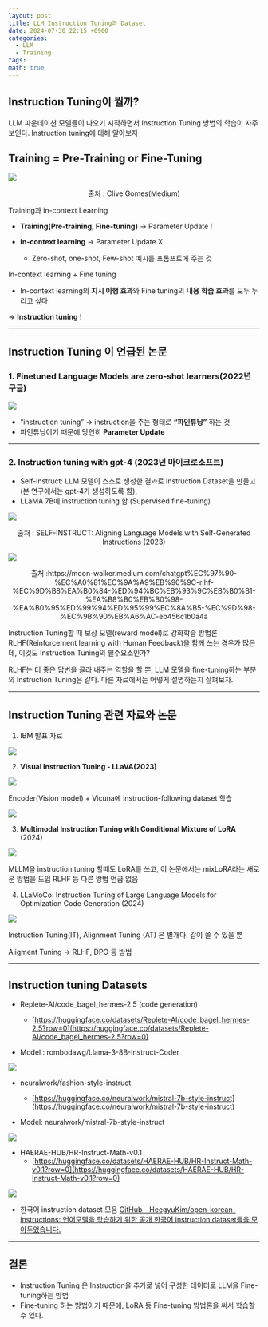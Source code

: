 ```yaml
---
layout: post
title: LLM Instruction Tuning과 Dataset
date: 2024-07-30 22:15 +0900
categories:
  - LLM
  - Training
tags: 
math: true
---
```

## **Instruction Tuning**이 뭘까?

LLM 파운데이션 모델들이 나오기 시작하면서 Instruction Tuning 방법의 학습이 자주 보인다. 
Instruction tuning에 대해 알아보자

## **Training** = **Pre-Training** or **Fine-Tuning**

![](https://i.imgur.com/OWoPniF.png)
<center> 출처 : Clive Gomes(Medium) </center>


Training과 in-context Learning

- **Training(Pre-training, Fine-tuning)** → Parameter Update !
    
- **In-context learning** → Parameter Update X
    
    - Zero-shot, one-shot, Few-shot 예시를 프롬프트에 주는 것


In-context learning + Fine tuning

- In-context learning의 **지시 이행 효과**와 Fine tuning의 **내용** **학습 효과**를 모두 누리고 싶다

⇒ **Instruction tuning** !

----

## Instruction Tuning 이 언급된 논문
### 1. Finetuned Language Models are zero-shot learners(2022년 구글)

![](https://i.imgur.com/bG0iwcO.png)


- “instruction tuning” → instruction을 주는 형태로 **“파인튜닝”** 하는 것
- 파인튜닝이기 때문에 당연히 **Parameter Update**

------

### 2. Instruction tuning with gpt-4 (2023년 마이크로소프트)

- Self-instruct: LLM 모델이 스스로 생성한 결과로 Instruction Dataset을 만들고(본 연구에서는 gpt-4가 생성하도록 함),
- LLaMA 7B에 instruction tuning 함 (Supervised fine-tuning)

![](https://i.imgur.com/72katfX.png)
<center> 출처 : SELF-INSTRUCT: Aligning Language Models with Self-Generated Instructions (2023) </center>

![](https://i.imgur.com/IWrO8Y6.png)
<center> 출처 :https://moon-walker.medium.com/chatgpt%EC%97%90-%EC%A0%81%EC%9A%A9%EB%90%9C-rlhf-%EC%9D%B8%EA%B0%84-%ED%94%BC%EB%93%9C%EB%B0%B1-%EA%B8%B0%EB%B0%98-%EA%B0%95%ED%99%94%ED%95%99%EC%8A%B5-%EC%9D%98-%EC%9B%90%EB%A6%AC-eb456c1b0a4a </center>


Instruction Tuning할 때 보상 모델(reward model)로 강화학습 방법론 RLHF(Reinforcement learning with Human Feedback)을 함께 쓰는 경우가 많은데, 이것도 Instruction Tuning의 필수요소인가?

RLHF는 더 좋은 답변을 골라 내주는 역할을 할 뿐, 
LLM 모델을 fine-tuning하는 부분의  Instruction Tuning은 같다.
다른 자료에서는 어떻게 설명하는지 살펴보자.

----------

## Instruction Tuning 관련 자료와 논문

1. IBM 발표 자료

![](https://i.imgur.com/IMY7mYF.png)



2. **Visual Instruction Tuning  - LLaVA(2023)**

![](https://i.imgur.com/t4lOCcS.png)

Encoder(Vision model) + Vicuna에 instruction-following dataset 학습

![](https://i.imgur.com/xWPT81f.png)


3. **Multimodal Instruction Tuning with Conditional Mixture of LoRA** (2024)

![](https://i.imgur.com/wuqZDsT.png)


MLLM을 instruction tuning 할때도 LoRA를 쓰고, 이 논문에서는 mixLoRA라는 새로운 방법을 도입
RLHF 등 다른 방법 언급 없음


4.  LLaMoCo: Instruction Tuning of Large Language Models for Optimization Code Generation (2024)

![](https://i.imgur.com/L1vXmxa.png)


Instruction Tuning(IT), Alignment Tuning (AT) 은 별개다. 같이 쓸 수 있을 뿐

Aligment Tuning → RLHF, DPO 등 방법

-------


## Instruction tuning Datasets

- Replete-AI/code_bagel_hermes-2.5 (code generation)
    - [https://huggingface.co/datasets/Replete-AI/code_bagel_hermes-2.5?row=0](https://huggingface.co/datasets/Replete-AI/code_bagel_hermes-2.5?row=0)
    
- Model : rombodawg/Llama-3-8B-Instruct-Coder
    
![](https://i.imgur.com/8xbmL3x.png)



- neuralwork/fashion-style-instruct
    - [](https://huggingface.co/datasets/neuralwork/fashion-style-instruct?row=0)[https://huggingface.co/neuralwork/mistral-7b-style-instruct](https://huggingface.co/neuralwork/mistral-7b-style-instruct)

- Model: neuralwork/mistral-7b-style-instruct
    
![](https://i.imgur.com/XuWBgPS.png)



- HAERAE-HUB/HR-Instruct-Math-v0.1
    - [https://huggingface.co/datasets/HAERAE-HUB/HR-Instruct-Math-v0.1?row=0](https://huggingface.co/datasets/HAERAE-HUB/HR-Instruct-Math-v0.1?row=0)

![](https://i.imgur.com/bLbfceZ.png)


- 한국어 instruction dataset 모음
[GitHub - HeegyuKim/open-korean-instructions: 언어모델을 학습하기 위한 공개 한국어 instruction dataset들을 모아두었습니다.](https://github.com/HeegyuKim/open-korean-instructions)

--------
## 결론

- Instruction Tuning 은 Instruction을 추가로 넣어 구성한 데이터로 LLM을 Fine-tuning하는 방법
- Fine-tuning 하는 방법이기 때문에, LoRA 등 Fine-tuning 방법론을 써서 학습할 수 있다.